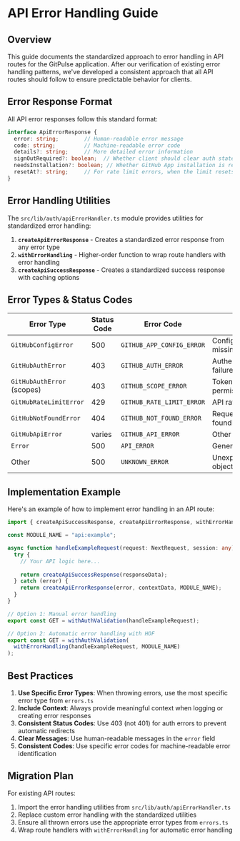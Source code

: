 # API Error Handling Guide

## Overview

This guide documents the standardized approach to error handling in API routes for the GitPulse application. After our verification of existing error handling patterns, we've developed a consistent approach that all API routes should follow to ensure predictable behavior for clients.

## Error Response Format

All API error responses follow this standard format:

```typescript
interface ApiErrorResponse {
  error: string;        // Human-readable error message
  code: string;         // Machine-readable error code
  details?: string;     // More detailed error information
  signOutRequired?: boolean;  // Whether client should clear auth state
  needsInstallation?: boolean; // Whether GitHub App installation is required
  resetAt?: string;     // For rate limit errors, when the limit resets
}
```

## Error Handling Utilities

The `src/lib/auth/apiErrorHandler.ts` module provides utilities for standardized error handling:

1. **`createApiErrorResponse`** - Creates a standardized error response from any error type
2. **`withErrorHandling`** - Higher-order function to wrap route handlers with error handling
3. **`createApiSuccessResponse`** - Creates a standardized success response with caching options

## Error Types & Status Codes

| Error Type | Status Code | Error Code | Description |
|------------|-------------|------------|-------------|
| `GitHubConfigError` | 500 | `GITHUB_APP_CONFIG_ERROR` | Configuration issues (e.g., missing App credentials) |
| `GitHubAuthError` | 403 | `GITHUB_AUTH_ERROR` | Authentication/authorization failures |
| `GitHubAuthError` (scopes) | 403 | `GITHUB_SCOPE_ERROR` | Token missing required permission scopes |
| `GitHubRateLimitError` | 429 | `GITHUB_RATE_LIMIT_ERROR` | API rate limit exceeded |
| `GitHubNotFoundError` | 404 | `GITHUB_NOT_FOUND_ERROR` | Requested resource not found |
| `GitHubApiError` | varies | `GITHUB_API_ERROR` | Other GitHub API errors |
| `Error` | 500 | `API_ERROR` | Generic errors |
| Other | 500 | `UNKNOWN_ERROR` | Unexpected non-Error objects |

## Implementation Example

Here's an example of how to implement error handling in an API route:

```typescript
import { createApiSuccessResponse, createApiErrorResponse, withErrorHandling } from "@/lib/auth/apiErrorHandler";

const MODULE_NAME = "api:example";

async function handleExampleRequest(request: NextRequest, session: any) {
  try {
    // Your API logic here...
    
    return createApiSuccessResponse(responseData);
  } catch (error) {
    return createApiErrorResponse(error, contextData, MODULE_NAME);
  }
}

// Option 1: Manual error handling
export const GET = withAuthValidation(handleExampleRequest);

// Option 2: Automatic error handling with HOF
export const GET = withAuthValidation(
  withErrorHandling(handleExampleRequest, MODULE_NAME)
);
```

## Best Practices

1. **Use Specific Error Types**: When throwing errors, use the most specific error type from `errors.ts`
2. **Include Context**: Always provide meaningful context when logging or creating error responses
3. **Consistent Status Codes**: Use 403 (not 401) for auth errors to prevent automatic redirects
4. **Clear Messages**: Use human-readable messages in the `error` field
5. **Consistent Codes**: Use specific error codes for machine-readable error identification

## Migration Plan

For existing API routes:

1. Import the error handling utilities from `src/lib/auth/apiErrorHandler.ts`
2. Replace custom error handling with the standardized utilities
3. Ensure all thrown errors use the appropriate error types from `errors.ts`
4. Wrap route handlers with `withErrorHandling` for automatic error handling
